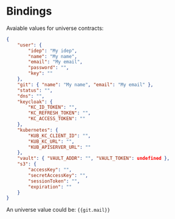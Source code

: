 # Bindings

Avaiable values for universe contracts:

```json
{
	"user": {
		"idep": "My idep",
		"name": "My name",
		"email": "My email",
		"password": "",
		"key": ""
	},
	"git": { "name": "My name", "email": "My email" },
	"status": "",
	"dns": "",
	"keycloak": {
		"KC_ID_TOKEN": "",
		"KC_REFRESH_TOKEN": "",
		"KC_ACCESS_TOKEN": ""
	},
	"kubernetes": {
		"KUB_KC_CLIENT_ID": "",
		"KUB_KC_URL": "",
		"KUB_APISERVER_URL": ""
	},
	"vault": { "VAULT_ADDR": "", "VAULT_TOKEN": undefined },
	"s3": {
		"accessKey": "",
		"secretAccessKey": "",
		"sessionToken": "",
		"expiration": ""
	}
}
```

An universe value could be: `{{git.mail}}`
